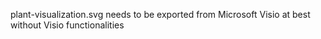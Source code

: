 plant-visualization.svg needs to be exported from Microsoft Visio at best without Visio functionalities
